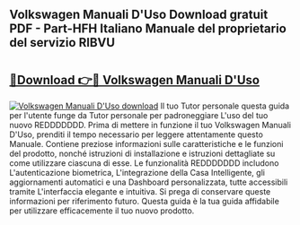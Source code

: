 ## Volkswagen Manuali D'Uso Download gratuit PDF - Part-HFH Italiano Manuale del proprietario del servizio RlBVU

# <h2><a href="http://dfg6qq.blite.top/?on=Volkswagen+Manuali+D%27Uso">🔗Download 👉🔴 Volkswagen Manuali D'Uso</a></h2>

[![Volkswagen Manuali D'Uso download](https://i.imgur.com/lujVjoI.png)](http://dfg6qq.blite.top/?on=Volkswagen+Manuali+D%27Uso)
Il tuo Tutor personale questa guida per l'utente funge da Tutor personale per padroneggiare L'uso del tuo nuovo REDDDDDDD. Prima di mettere in funzione il tuo Volkswagen Manuali D'Uso, prenditi il tempo necessario per leggere attentamente questo Manuale. Contiene preziose informazioni sulle caratteristiche e le funzioni del prodotto, nonché istruzioni di installazione e istruzioni dettagliate su come utilizzare ciascuna di esse. Le funzionalità REDDDDDDD includono L'autenticazione biometrica, L'integrazione della Casa Intelligente, gli aggiornamenti automatici e una Dashboard personalizzata, tutte accessibili tramite L'interfaccia elegante e intuitiva. Si prega di conservare queste informazioni per riferimento futuro. Questa guida è la tua guida affidabile per utilizzare efficacemente il tuo nuovo prodotto.
